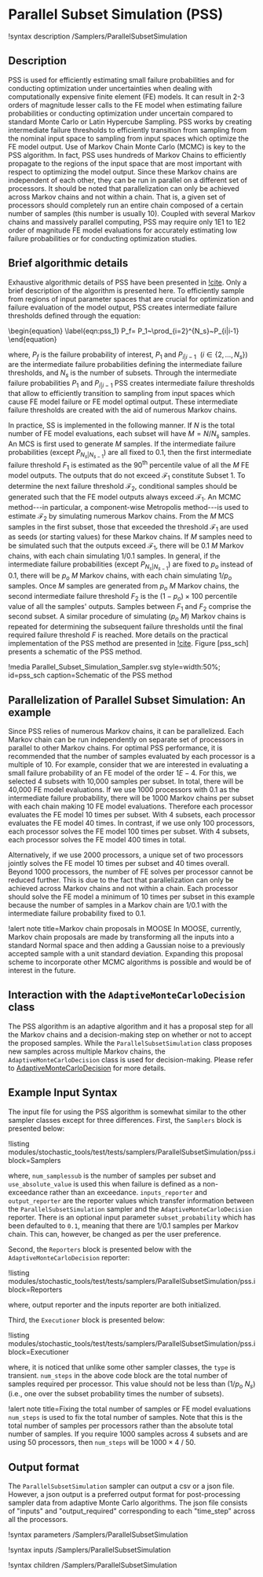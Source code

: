 # Parallel Subset Simulation (PSS)

!syntax description /Samplers/ParallelSubsetSimulation

## Description

PSS is used for efficiently estimating small failure probabilities and for conducting
optimization under uncertainties when dealing with computationally expensive finite element (FE) models.
It can result in 2-3 orders of magnitude lesser calls to the FE model when estimating
failure probabilities or conducting optimization under uncertain compared to standard
Monte Carlo or Latin Hypercube Sampling. PSS works by creating intermediate failure
thresholds to efficiently transition from sampling from the nominal input space to sampling
from input spaces which optimize the FE model output. Use of Markov Chain Monte Carlo (MCMC)
is key to the PSS algorithm. In fact, PSS uses hundreds of Markov Chains to efficiently
propagate to the regions of the input space that are most important with respect
to optimizing the model output. Since these Markov chains are independent of each other,
they can be run in parallel on a different set of processors. It should be noted that
parallelization can only be achieved across Markov chains and not within a chain.
That is, a given set of processors should completely run an entire chain composed
of a certain number of samples (this number is usually 10). Coupled with several
Markov chains and massively parallel computing, PSS may require only 1E1 to 1E2
order of magnitude FE model evaluations for accurately estimating low failure probabilities or
for conducting optimization studies.

## Brief algorithmic details

Exhaustive algorithmic details of PSS have been presented in [!cite](au2001pss). Only
a brief description of the algorithm is presented here. To efficiently sample from
regions of input parameter spaces that are crucial for optimization and failure
evaluation of the model output, PSS creates intermediate failure thresholds defined
through the equation:

\begin{equation}
\label{eqn:pss_1}
P_f= P_1~\prod_{i=2}^{N_s}~P_{i|i-1}
\end{equation}

where, $P_f$ is the failure probability of interest, $P_1$ and $P_{i|i-1}~~(i \in \{2,\dots,N_s\})$
are the intermediate failure probabilities defining the intermediate failure thresholds, and
$N_s$ is the number of subsets. Through the intermediate failure probabilities $P_1$ and $P_{i|i-1}$
PSS creates intermediate failure thresholds that allow to efficiently transition to sampling
from input spaces which cause FE model failure or FE model optimal output. These
intermediate failure thresholds are created with the aid of numerous Markov chains.

In practice, SS is implemented in the following manner. If $N$ is the total number
of FE model evaluations, each subset will have $M=N/N_s$ samples. An MCS is first used to generate $M$ samples.
If the intermediate failure probabilities (except $P_{N_s|N_{s-1}}$)
are all fixed to 0.1, then the first intermediate failure threshold ${F}_1$
is estimated as the $90^{\textrm{th}}$ percentile value of all the $M$ FE model outputs.
The outputs that do not exceed $\mathcal{F}_1$ constitute Subset 1. To determine
the next failure threshold $\mathcal{F}_2$, conditional samples should be generated
such that the FE model outputs always exceed $\mathcal{F}_1$. An MCMC method---in particular,
a component-wise Metropolis method---is used to estimate $\mathcal{F}_2$ by simulating
numerous Markov chains. From the $M$ MCS samples in the first subset, those that exceeded
the threshold $\mathcal{F}_1$ are used as seeds (or starting values) for these Markov chains.
If $M$ samples need to be simulated such that the outputs exceed $\mathcal{F}_1$,
there will be $0.1~M$ Markov chains, with each chain simulating $1/0.1$ samples.
In general, if the intermediate failure probabilities (except $P_{N_s|N_{s-1}}$) are
fixed to $p_o$ instead of 0.1, there will be $p_o~M$ Markov chains, with each chain
simulating $1/p_o$ samples. Once $M$ samples are generated from $p_o~M$
 Markov chains, the second intermediate failure threshold ${F}_2$ is the $(1-p_o) \times 100$
 percentile value of all the samples' outputs. Samples between ${F}_1$ and ${F}_2$ comprise the second subset.
 A similar procedure of simulating $(p_o~M)$ Markov chains is repeated for determining
 the subsequent failure thresholds until the final required failure threshold $F$ is reached.
 More details on the practical implementation of the PSS method are presented in [!cite](li2016pss).
 Figure [pss_sch] presents a schematic of the PSS method.

 !media Parallel_Subset_Simulation_Sampler.svg style=width:50%; id=pss_sch caption=Schematic of the PSS method

## Parallelization of Parallel Subset Simulation: An example

Since PSS relies of numerous Markov chains, it can be parallelized. Each Markov chain
can be run independently on separate set of processors in parallel to other Markov chains.
For optimal PSS performance, it is recommended that the number of samples evaluated
by each processor is a multiple of 10. For example, consider that we are interested
in evaluating a small failure probability of an FE model of the order $1E-4$. For this,
we selected 4 subsets with 10,000 samples per subset. In total, there will be 40,000
FE model evaluations. If we use 1000 processors with $0.1$ as the intermediate failure
probability, there will be 1000 Markov chains per subset with each chain making 10 FE
model evaluations. Therefore each processor evaluates the FE model 10 times per subset.
With 4 subsets, each processor evaluates the FE model 40 times. In contrast, if we use
only 100 processors, each processor solves the FE model 100 times per subset.
With 4 subsets, each processor solves the FE model 400 times in total.   

Alternatively, if we use 2000 processors, a unique set of two processors jointly
solves the FE model 10 times per subset and 40 times overall. Beyond 1000 processors,
the number of FE solves per processor cannot be reduced further. This is due to
the fact that parallelization can only be achieved across Markov chains and not within
a chain. Each processor should solve the FE model a minimum of 10 times per subset in this
example because the number of samples in a Markov chain are $1/0.1$ with the intermediate
failure probability fixed to 0.1.

!alert note title=Markov chain proposals in MOOSE
In MOOSE, currently, Markov chain proposals are made by transforming all the inputs
  into a standard Normal space and then adding a Gaussian noise to a previously
  accepted sample with a unit standard deviation. Expanding this proposal scheme to
  incorporate other MCMC algorithms is possible and would be of interest in the future.

## Interaction with the `AdaptiveMonteCarloDecision` class

The PSS algorithm is an adaptive algorithm and it has a proposal step for all the
Markov chains and a decision-making step on whether or not to accept the proposed samples.
While the `ParallelSubsetSimulation` class proposes new samples across multiple Markov
chains, the `AdaptiveMonteCarloDecision` class
is used for decision-making. Please refer to [AdaptiveMonteCarloDecision](AdaptiveMonteCarloDecision.md)
for more details.

## Example Input Syntax

The input file for using the PSS algorithm is somewhat similar to the other sampler
 classes except for three differences. First, the `Samplers` block is presented below:

!listing modules/stochastic_tools/test/tests/samplers/ParallelSubsetSimulation/pss.i block=Samplers

where, `num_samplessub` is the number of samples per subset and `use_absolute_value`
is used this when failure is defined as a non-exceedance rather than an exceedance.
`inputs_reporter` and `output_reporter` are the reporter values which transfer
information between the `ParallelSubsetSimulation` sampler and the `AdaptiveMonteCarloDecision` reporter.
There is an optional input parameter `subset_probability` which has been defaulted to
`0.1`, meaning that there are $1/0.1$ samples per Markov chain. This can, however, be
changed as per the user preference.

Second, the `Reporters` block is presented below with the `AdaptiveMonteCarloDecision` reporter:

!listing modules/stochastic_tools/test/tests/samplers/ParallelSubsetSimulation/pss.i block=Reporters

where, output reporter and the inputs reporter are both initialized.

Third, the `Executioner` block is presented below:

!listing modules/stochastic_tools/test/tests/samplers/ParallelSubsetSimulation/pss.i block=Executioner

where, it is noticed that unlike some other sampler classes, the `type` is transient.
 `num_steps` in the above code block are the total number of samples required per processor.
This value should not be less than $(1/p_o~N_s)$ (i.e., one over the subset probability
times the number of subsets).

!alert note title=Fixing the total number of samples or FE model evaluations
`num_steps` is used to fix the total number of samples. Note that this is the total
  number of samples per processors rather than the absolute total number of samples.
  If you require 1000 samples across 4 subsets and are using 50 processors, then
  `num_steps` will be $1000 \times 4~/~50$.


## Output format

The `ParallelSubsetSimulation` sampler can output a csv or a json file. However, a json output is a preferred output format
for post-processing sampler data from adaptive Monte Carlo algorithms. The json file
consists of "inputs" and "output_required" corresponding to each "time_step" across
all the processors.

!syntax parameters /Samplers/ParallelSubsetSimulation

!syntax inputs /Samplers/ParallelSubsetSimulation

!syntax children /Samplers/ParallelSubsetSimulation
